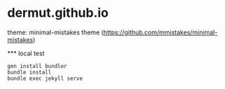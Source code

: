 # dermut.github.io
theme: minimal-mistakes theme (https://github.com/mmistakes/minimal-mistakes)

*** local test
```
gen install bundler
bundle install
bundle exec jekyll serve
```